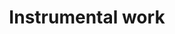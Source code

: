 ---
layout: music
year: 2015
title: "Instrumental work"
description: "Compositions and arrangements for string trio, accapella vocal and electronics"
image: 
category: "music"
area: composition
location: []
genre: ['experimental', theatre, composition]
artist: []
people: []
tags: []
---